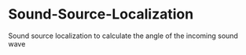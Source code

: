 # Sound-Source-Localization
Sound source localization to calculate the angle of the incoming sound wave
